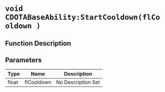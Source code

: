 # `void CDOTABaseAbility:StartCooldown(flCooldown )`
## Function Description

## Parameters
Type|Name|Description
--|--|--
float|flCooldown|No Description Set
